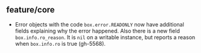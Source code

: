 ## feature/core

* Error objects with the code `box.error.READONLY` now have additional fields
  explaining why the error happened.
  Also there is a new field `box.info.ro_reason`. It is `nil` on a writable
  instance, but reports a reason when `box.info.ro` is true (gh-5568).
